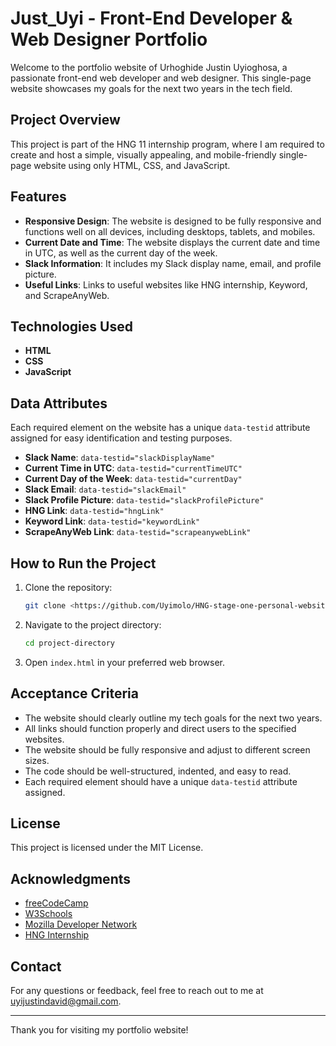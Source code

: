 # Just_Uyi - Front-End Developer & Web Designer Portfolio

Welcome to the portfolio website of Urhoghide Justin Uyioghosa, a passionate front-end web developer and web designer. This single-page website showcases my goals for the next two years in the tech field.

## Project Overview

This project is part of the HNG 11 internship program, where I am required to create and host a simple, visually appealing, and mobile-friendly single-page website using only HTML, CSS, and JavaScript.

## Features

- **Responsive Design**: The website is designed to be fully responsive and functions well on all devices, including desktops, tablets, and mobiles.
- **Current Date and Time**: The website displays the current date and time in UTC, as well as the current day of the week.
- **Slack Information**: It includes my Slack display name, email, and profile picture.
- **Useful Links**: Links to useful websites like HNG internship, Keyword, and ScrapeAnyWeb.

## Technologies Used

- **HTML**
- **CSS**
- **JavaScript**

## Data Attributes

Each required element on the website has a unique `data-testid` attribute assigned for easy identification and testing purposes.

- **Slack Name**: `data-testid="slackDisplayName"`
- **Current Time in UTC**: `data-testid="currentTimeUTC"`
- **Current Day of the Week**: `data-testid="currentDay"`
- **Slack Email**: `data-testid="slackEmail"`
- **Slack Profile Picture**: `data-testid="slackProfilePicture"`
- **HNG Link**: `data-testid="hngLink"`
- **Keyword Link**: `data-testid="keywordLink"`
- **ScrapeAnyWeb Link**: `data-testid="scrapeanywebLink"`

## How to Run the Project

1. Clone the repository:
   ```bash
   git clone <https://github.com/Uyimolo/HNG-stage-one-personal-website>
   ```
2. Navigate to the project directory:
   ```bash
   cd project-directory
   ```
3. Open `index.html` in your preferred web browser.

## Acceptance Criteria

- The website should clearly outline my tech goals for the next two years.
- All links should function properly and direct users to the specified websites.
- The website should be fully responsive and adjust to different screen sizes.
- The code should be well-structured, indented, and easy to read.
- Each required element should have a unique `data-testid` attribute assigned.

## License

This project is licensed under the MIT License.

## Acknowledgments

- [freeCodeCamp](https://www.freecodecamp.org/)
- [W3Schools](https://www.w3schools.com/)
- [Mozilla Developer Network](https://developer.mozilla.org/)
- [HNG Internship](https://hng.tech/)

## Contact

For any questions or feedback, feel free to reach out to me at [uyijustindavid@gmail.com](mailto:uyijustindavid@gmail.com).

---

Thank you for visiting my portfolio website!
